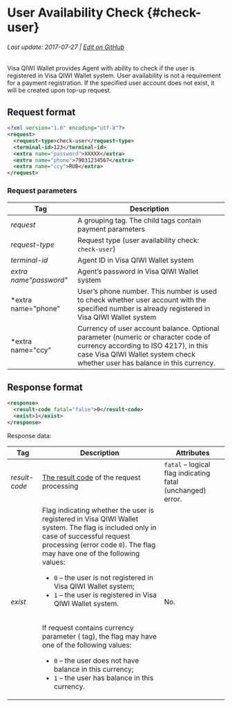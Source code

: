 # User Availability Check {#check-user}

###### Last update: 2017-07-27 | [Edit on GitHub](https://github.com/QIWI-API/topup-wallet-doc/blob/master/_check-user_en.html.md)
	
Visa QIWI Wallet provides Agent with ability to check if the user is registered in Visa QIWI Wallet system. User availability is not a requirement for a payment registration. If the specified user account does not exist, it will be created upon top-up request.

## Request format

~~~xml
<?xml version="1.0" encoding="utf-8"?>
<request>
  <request-type>check-user</request-type>
  <terminal-id>123</terminal-id>
  <extra name="password">XXXXX</extra>
  <extra name="phone">79031234567</extra>
  <extra name="ccy">RUB</extra>
</request>
~~~

### Request parameters

Tag|Description
----|-------
*request* | A grouping tag. The child tags contain payment parameters
*request-type* | Request type (user availability check: `check-user`)
*terminal-id* | Agent ID in Visa QIWI Wallet system
*extra name"password"* | Agent’s password in Visa QIWI Wallet system
*extra name="phone" | User’s phone number. This number is used to check whether user account with the specified number is already registered in Visa QIWI Wallet system
*extra name="ccy" | Currency of user account balance. Optional parameter (numeric or character code of currency according  to ISO 4217), in this case Visa QIWI Wallet system check whether user has balance in this currency.

## Response format

~~~xml
<response>
  <result-code fatal="false">0</result-code>
  <exist>1</exist>
</response>
~~~

Response data:

Tag|Description|Attributes	
---|----|-------
*result-code* | [The result code](#tech_error) of the request processing | `fatal` – logical flag indicating fatal (unchanged) error.
*exist* | Flag indicating whether the user is registered in Visa QIWI Wallet system. The flag is included only in case of successful request processing (error code `0`). The flag may have one of the following values:<br><ul><li>`0` – the user is not registered in Visa QIWI Wallet system;</li><li>`1` – the user is registered in Visa QIWI Wallet system.</li></ul><br>If request contains currency parameter (<extra name="ccy"> tag), the flag may have one of the following values:<br><ul><li>`0` – the user does not have balance in this currency;</li><li>`1` – the user has balance in this currency.</li></ul>|No.

